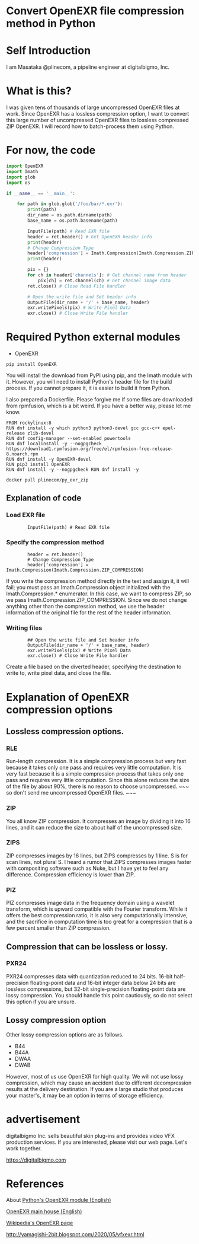 # Convert OpenEXR file compression method in Python
# Self Introduction
I am Masataka @plinecom, a pipeline engineer at digitalbigmo, Inc.

# What is this?
I was given tens of thousands of large uncompressed OpenEXR files at work. Since OpenEXR has a lossless compression option, I want to convert this large number of uncompressed OpenEXR files to lossless compressed ZIP OpenEXR.
I will record how to batch-process them using Python.

# For now, the code
```python:main.py
import OpenEXR
import Imath
import glob
import os

if __name__ == '__main__':

    for path in glob.glob('/foo/bar/*.exr'):
        print(path)
        dir_name = os.path.dirname(path)
        base_name = os.path.basename(path)

        InputFile(path) # Read EXR file
        header = ret.header() # Get OpenEXR header info
        print(header)
        # Change Compression Type
        header['compression'] = Imath.Compression(Imath.Compression.ZIP_COMPRESSION)
        print(header)

        pix = {}
        for ch in header['channels']: # Get channel name from header
            pix[ch] = ret.channel(ch) # Get channel image data
        ret.close() # Close Read File handler

        # Open the write file and Set header info
        OutputFile(dir_name + '/' + base_name, header)
        exr.writePixels(pix) # Write Pixel Data
        exr.close() # Close Write File handler
````

# Required Python external modules
* OpenEXR
```terminal:terminal
pip install OpenEXR
```
You will install the download from PyPI using pip, and the Imath module with it.
However, you will need to install Python's header file for the build process. If you cannot prepare it, it is easier to build it from Python.

I also prepared a Dockerfile. Please forgive me if some files are downloaded from rpmfusion, which is a bit weird. If you have a better way, please let me know.
```Dockerfile:Dockerfile
FROM rockylinux:8
RUN dnf install -y which python3 python3-devel gcc gcc-c++ epel-release zlib-devel
RUN dnf config-manager --set-enabled powertools
RUN dnf localinstall -y --nogpgcheck https://download1.rpmfusion.org/free/el/rpmfusion-free-release-8.noarch.rpm
RUN dnf install -y OpenEXR-devel
RUN pip3 install OpenEXR
RUN dnf install -y --nogpgcheck RUN dnf install -y
```
```terminal:terminal
docker pull plinecom/py_exr_zip
```
## Explanation of code
### Load EXR file
```python:
        InputFile(path) # Read EXR file
```

### Specify the compression method

```python:
        header = ret.header()
        # Change Compression Type
        header['compression'] = Imath.Compression(Imath.Compression.ZIP_COMPRESSION)
```
If you write the compression method directly in the text and assign it, it will fail; you must pass an Imath.Compression object initialized with the Imath.Compression.* enumerator. In this case, we want to compress ZIP, so we pass Imath.Compression.ZIP_COMPRESSION. Since we do not change anything other than the compression method, we use the header information of the original file for the rest of the header information.


### Writing files
````python:
        ## Open the write file and Set header info
        OutputFile(dir_name + '/' + base_name, header)
        exr.writePixels(pix) # Write Pixel Data
        exr.close() # Close Write File handler
````
Create a file based on the diverted header, specifying the destination to write to, write pixel data, and close the file.

# Explanation of OpenEXR compression options
## Lossless compression options.
### RLE
Run-length compression. It is a simple compression process but very fast because it takes only one pass and requires very little computation. It is very fast because it is a simple compression process that takes only one pass and requires very little computation. Since this alone reduces the size of the file by about 90%, there is no reason to choose uncompressed. ~~~ so don't send me uncompressed OpenEXR files. ~~~
### ZIP
You all know ZIP compression. It compresses an image by dividing it into 16 lines, and it can reduce the size to about half of the uncompressed size.
### ZIPS
ZIP compresses images by 16 lines, but ZIPS compresses by 1 line. S is for scan lines, not plural S. I heard a rumor that ZIPS compresses images faster with compositing software such as Nuke, but I have yet to feel any difference. Compression efficiency is lower than ZIP.
### PIZ
PIZ compresses image data in the frequency domain using a wavelet transform, which is upward compatible with the Fourier transform. While it offers the best compression ratio, it is also very computationally intensive, and the sacrifice in computation time is too great for a compression that is a few percent smaller than ZIP compression.

## Compression that can be lossless or lossy.
### PXR24
PXR24 compresses data with quantization reduced to 24 bits. 16-bit half-precision floating-point data and 16-bit integer data below 24 bits are lossless compressions, but 32-bit single-precision floating-point data are lossy compression. You should handle this point cautiously, so do not select this option if you are unsure.

## Lossy compression option
Other lossy compression options are as follows.
* B44
* B44A
* DWAA
* DWAB

However, most of us use OpenEXR for high quality. We will not use lossy compression, which may cause an accident due to different decompression results at the delivery destination. If you are a large studio that produces your master's, it may be an option in terms of storage efficiency.

# advertisement
digitalbigmo Inc. sells beautiful skin plug-ins and provides video VFX production services. If you are interested, please visit our web page. Let's work together.

https://digitalbigmo.com

# References
About [Python's OpenEXR module (English)](https://excamera.com/sphinx/articles-openexr.html)

[OpenEXR main house (English)](https://www.openexr.com/)

[Wikipedia's OpenEXR page](https://en.wikipedia.org/wiki/OpenEXR)

http://yamagishi-2bit.blogspot.com/2020/05/vfxexr.html
